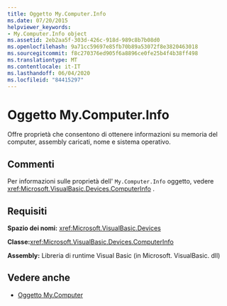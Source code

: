 ```yaml
---
title: Oggetto My.Computer.Info
ms.date: 07/20/2015
helpviewer_keywords:
- My.Computer.Info object
ms.assetid: 2eb2aa5f-303d-426c-918d-989c8b7b08d0
ms.openlocfilehash: 9a71cc59697e85fb70b89a53072f8e3820463018
ms.sourcegitcommit: f8c270376ed905f6a8896ce0fe25b4f4b38ff498
ms.translationtype: MT
ms.contentlocale: it-IT
ms.lasthandoff: 06/04/2020
ms.locfileid: "84415297"
---
```

# <a name="mycomputerinfo-object"></a>Oggetto My.Computer.Info
Offre proprietà che consentono di ottenere informazioni su memoria del computer, assembly caricati, nome e sistema operativo.  
  
## <a name="remarks"></a>Commenti  
 Per informazioni sulle proprietà dell' `My.Computer.Info` oggetto, vedere <xref:Microsoft.VisualBasic.Devices.ComputerInfo> .  
  
## <a name="requirements"></a>Requisiti  
 **Spazio dei nomi:** <xref:Microsoft.VisualBasic.Devices>  
  
 **Classe:**<xref:Microsoft.VisualBasic.Devices.ComputerInfo>  
  
 **Assembly:** Libreria di runtime Visual Basic (in Microsoft. VisualBasic. dll)  
  
## <a name="see-also"></a>Vedere anche

- [Oggetto My.Computer](my-computer-object.md)
